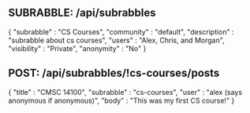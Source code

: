 ## SUBRABBLE: /api/subrabbles

  {
    "subrabble" : "CS Courses",
    "community" : "default",
    "description" : "subrabble about cs courses",
    "users" : "Alex, Chris, and Morgan", 
    "visibility" : "Private",
    "anonymity" : "No"
  }
    

## POST: /api/subrabbles/!cs-courses/posts

  {
    "title" : "CMSC 14100",
    "subrabble" : "cs-courses",
    "user" : "alex (says anonymous if anonymous)",
    "body" : "This was my first CS course!"
  }

